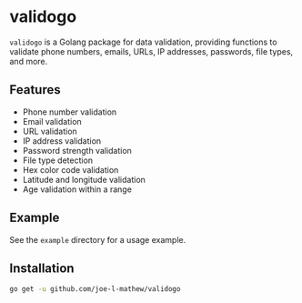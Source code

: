 # validogo

`validogo` is a Golang package for data validation, providing functions to validate phone numbers, emails, URLs, IP addresses, passwords, file types, and more.

## Features

- Phone number validation
- Email validation
- URL validation
- IP address validation
- Password strength validation
- File type detection
- Hex color code validation
- Latitude and longitude validation
- Age validation within a range

## Example

See the `example` directory for a usage example.

## Installation

```bash
go get -u github.com/joe-l-mathew/validogo
